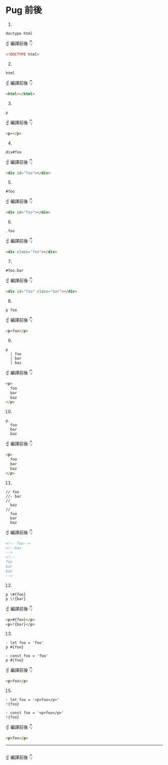 # Pug 前後

1.
```pug
doctype html
```
:point_up: 編譯前後 :point_down:
```html
<!DOCTYPE html>
```

2.
```pug
html
```
:point_up: 編譯前後 :point_down:
```html
<html></html>
```

3.
```pug
p
```
:point_up: 編譯前後 :point_down:
```html
<p></p>
```

4.
```pug
div#foo
```
:point_up: 編譯前後 :point_down:
```html
<div id="foo"></div>
```

5.
```pug
#foo
```
:point_up: 編譯前後 :point_down:
```html
<div id="foo"></div>
```

6.
```pug
.foo
```
:point_up: 編譯前後 :point_down:
```html
<div class="foo"></div>
```

7.
```pug
#foo.bar
```
:point_up: 編譯前後 :point_down:
```html
<div id="foo" class="bar"></div>
```

8.
```pug
p foo
```
:point_up: 編譯前後 :point_down:
```html
<p>foo</p>
```

9.
```pug
p
  | foo
  | bar
  | baz
```
:point_up: 編譯前後 :point_down:
```html
<p>
  foo
  bar
  baz
</p>
```

10.
```pug
p.
  foo
  bar
  baz
```
:point_up: 編譯前後 :point_down:
```html
<p>
  foo
  bar
  baz
</p>
```

11.
```pug
// foo
//- bar
//
  baz
//
  foo
  bar
  baz
```
:point_up: 編譯前後 :point_down:
```html
<!-- foo-->
<!--baz
-->
<!--
foo
bar
baz
-->
```

12.
```pug
p \#{foo}
p \!{bar}
```
:point_up: 編譯前後 :point_down:
```html
<p>#{foo}</p>
<p>!{bar}</p>
```

13.
```pug
- let foo = 'foo'
p #{foo}
```
```pug
- const foo = 'foo'
p #{foo}
```
:point_up: 編譯前後 :point_down:
```html
<p>foo</p>
```

15.
```pug
- let foo = '<p>foo</p>'
!{foo}
```
```pug
- const foo = '<p>foo</p>'
!{foo}
```
:point_up: 編譯前後 :point_down:
```html
<p>foo</p>
```

***

```pug

```
:point_up: 編譯前後 :point_down:
```html

```
